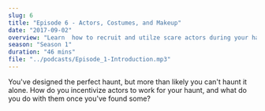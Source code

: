 ```yaml
---
slug: 6
title: "Episode 6 - Actors, Costumes, and Makeup"
date: "2017-09-02"
overview: "Learn  how to recruit and utilze scare actors during your haunt"
season: "Season 1"
duration: "46 mins"
file: "../podcasts/Episode_1-Introduction.mp3"
---
```


You've designed the perfect haunt, but more than likely you can't haunt it alone. How do you incentivize actors to work for your haunt, and what do you do with them once you've found some?
